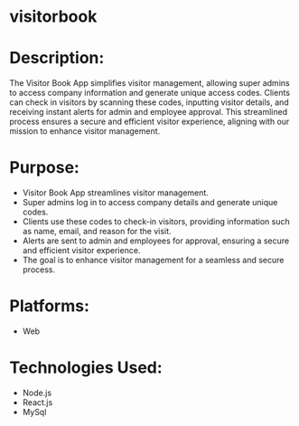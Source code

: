 # visitorbook

# Description:  
The Visitor Book App simplifies visitor management, allowing super admins to access company information and generate unique access codes. Clients can check in visitors by scanning these codes, inputting visitor details, and receiving instant alerts for admin and employee approval. This streamlined process ensures a secure and efficient visitor experience, aligning with our mission to enhance visitor management.

# Purpose: 
- Visitor Book App streamlines visitor management.
- Super admins log in to access company details and generate unique codes.
- Clients use these codes to check-in visitors, providing information such as name, email, and reason for the visit.
- Alerts are sent to admin and employees for approval, ensuring a secure and efficient visitor experience.
- The goal is to enhance visitor management for a seamless and secure process.

# Platforms:
- Web

# Technologies Used:
- Node.js
- React.js
- MySql

